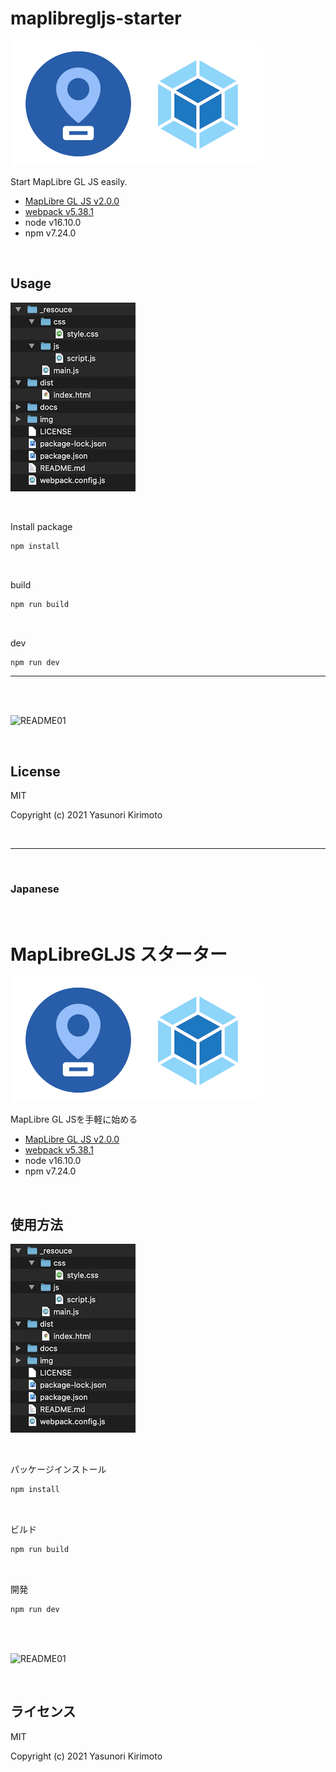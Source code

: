 # maplibregljs-starter

![README02](img/README02.png)

Start MapLibre GL JS easily.  
- [MapLibre GL JS v2.0.0](https://github.com/maplibre/maplibre-gl-js) 
- [webpack v5.38.1](https://webpack.js.org)  
- node v16.10.0
- npm v7.24.0

<br>

## Usage

![README03](img/README03.png)

<br>

Install package
```bash
npm install
```

<br>

build
```bash
npm run build
```

<br>

dev
```bash
npm run dev
```

---

<br>
<br>

![README01](img/README01.gif)

<br>

## License
MIT

Copyright (c) 2021 Yasunori Kirimoto

<br>

---

<br>

### Japanese

<br>

# MapLibreGLJS スターター

![README02](img/README02.png)

MapLibre GL JSを手軽に始める
- [MapLibre GL JS v2.0.0](https://github.com/maplibre/maplibre-gl-js) 
- [webpack v5.38.1](https://webpack.js.org)  
- node v16.10.0
- npm v7.24.0

<br>

##  使用方法

![README03](img/README03.png)

<br>

パッケージインストール

```bash
npm install
```

<br>

ビルド

```bash
npm run build
```

<br>

開発

```bash
npm run dev
```

<br>
<br>

![README01](img/README01.gif)

<br>

## ライセンス
MIT

Copyright (c) 2021 Yasunori Kirimoto

<br>
